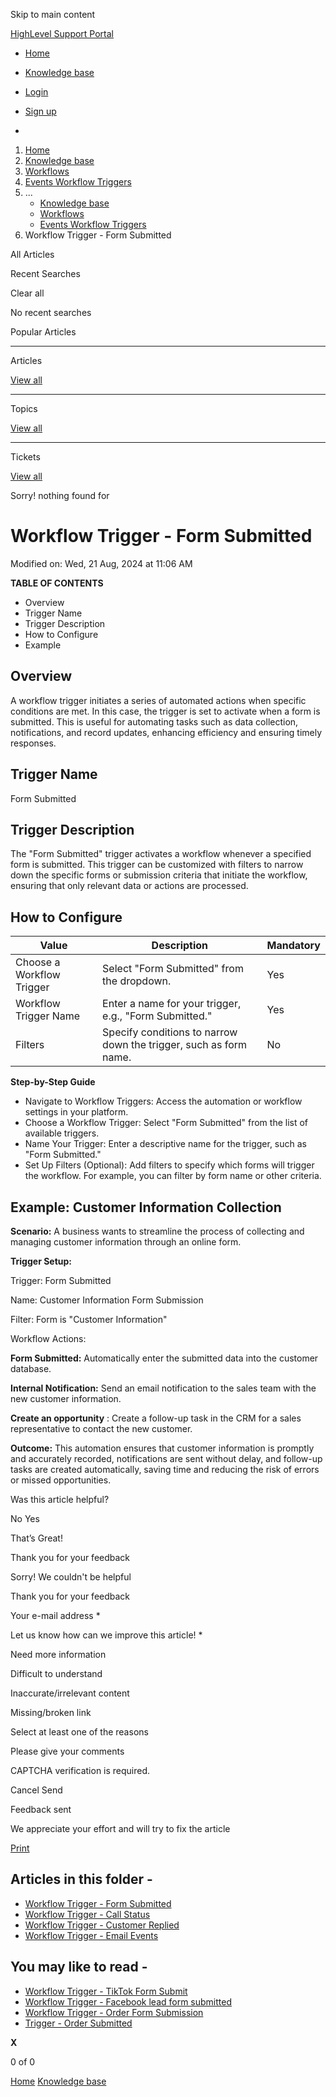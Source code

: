 Skip to main content

[ HighLevel Support Portal ](https://help.gohighlevel.com)

  * [ Home ](/support/home)
  * [ Knowledge base ](/support/solutions)

  * [Login](/support/login)
  * [Sign up](/support/signup)
  * 

  1. [Home](/support/home)
  2. [Knowledge base](/support/solutions)
  3. [Workflows](/support/solutions/48000455132)
  4. [Events Workflow Triggers](/support/solutions/folders/155000000737)
  5. ... 
     * [Knowledge base](/support/solutions)
     * [Workflows](/support/solutions/48000455132)
     * [Events Workflow Triggers](/support/solutions/folders/155000000737)
  6. Workflow Trigger - Form Submitted

All  Articles 

Recent Searches

Clear all

No recent searches

Popular Articles

* * *

Articles

[View all](/support/search/solutions)

* * *

Topics

[View all](/support/search/topics)

* * *

Tickets

[View all](/support/search/tickets)

Sorry! nothing found for   

# Workflow Trigger - Form Submitted

Modified on: Wed, 21 Aug, 2024 at 11:06 AM

**TABLE OF CONTENTS**

  * Overview
  * Trigger Name
  * Trigger Description
  * How to Configure
  * Example

## Overview

A workflow trigger initiates a series of automated actions when specific conditions are met. In this case, the trigger is set to activate when a form is submitted. This is useful for automating tasks such as data collection, notifications, and record updates, enhancing efficiency and ensuring timely responses.

## Trigger Name

Form Submitted

## Trigger Description

The "Form Submitted" trigger activates a workflow whenever a specified form is submitted. This trigger can be customized with filters to narrow down the specific forms or submission criteria that initiate the workflow, ensuring that only relevant data or actions are processed.

## How to Configure

Value| Description| Mandatory  
---|---|---  
Choose a Workflow Trigger| Select "Form Submitted" from the dropdown.| Yes  
Workflow Trigger Name| Enter a name for your trigger, e.g., "Form Submitted."| Yes  
Filters| Specify conditions to narrow down the trigger, such as form name.| No  

**Step-by-Step Guide**

  * Navigate to Workflow Triggers: Access the automation or workflow settings in your platform.
  * Choose a Workflow Trigger: Select "Form Submitted" from the list of available triggers.
  * Name Your Trigger: Enter a descriptive name for the trigger, such as "Form Submitted."
  * Set Up Filters (Optional): Add filters to specify which forms will trigger the workflow. For example, you can filter by form name or other criteria.

## Example: Customer Information Collection

**Scenario:** A business wants to streamline the process of collecting and managing customer information through an online form.

**Trigger Setup:**

Trigger: Form Submitted

Name: Customer Information Form Submission

Filter: Form is "Customer Information"

Workflow Actions:

**Form Submitted:** Automatically enter the submitted data into the customer database.

**Internal Notification:** Send an email notification to the sales team with the new customer information.

**Create an opportunity** : Create a follow-up task in the CRM for a sales representative to contact the new customer.

**Outcome:** This automation ensures that customer information is promptly and accurately recorded, notifications are sent without delay, and follow-up tasks are created automatically, saving time and reducing the risk of errors or missed opportunities.

Was this article helpful?

No  Yes 

That’s Great!

Thank you for your feedback

Sorry! We couldn't be helpful

Thank you for your feedback

Your e-mail address *

Let us know how can we improve this article! *

Need more information 

Difficult to understand 

Inaccurate/irrelevant content 

Missing/broken link 

Select at least one of the reasons 

Please give your comments 

CAPTCHA verification is required. 

Cancel  Send 

Feedback sent

We appreciate your effort and will try to fix the article

[Print](javascript:print\(\))

## Articles in this folder -

  * [Workflow Trigger - Form Submitted](/support/solutions/articles/155000002550-workflow-trigger-form-submitted)
  * [Workflow Trigger - Call Status](/support/solutions/articles/155000002552-workflow-trigger-call-status)
  * [Workflow Trigger - Customer Replied](/support/solutions/articles/155000002677-workflow-trigger-customer-replied)
  * [Workflow Trigger - Email Events](/support/solutions/articles/155000002678-workflow-trigger-email-events)

## You may like to read -

  * [Workflow Trigger - TikTok Form Submit](/support/solutions/articles/155000003262-workflow-trigger-tiktok-form-submit)
  * [Workflow Trigger - Facebook lead form submitted](/support/solutions/articles/155000003095-workflow-trigger-facebook-lead-form-submitted)
  * [Workflow Trigger - Order Form Submission](/support/solutions/articles/155000003253-workflow-trigger-order-form-submission)
  * [Trigger - Order Submitted](/support/solutions/articles/155000003535-trigger-order-submitted)

**X**

0 of 0 []()

[Home](/support/home) [Knowledge base](/support/solutions)
